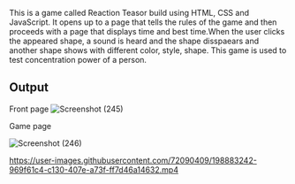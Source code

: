 This is a game called Reaction Teasor build using HTML, CSS and JavaScript. It opens up to a page that tells the rules of the game and then proceeds with a page that displays time and best time.When the user clicks the appeared shape, a sound is heard and the shape disspaears and another shape shows with different color, style, shape.
This game is used to test concentration power of a person.

## Output

Front page
![Screenshot (245)](https://user-images.githubusercontent.com/72090409/198883348-f3abfc9f-d54f-41db-9e60-5319f9101006.png)


Game page

![Screenshot (246)](https://user-images.githubusercontent.com/72090409/198883361-1409e1c8-3f7c-446c-a908-cae33167cb5b.png)


https://user-images.githubusercontent.com/72090409/198883242-969f61c4-c130-407e-a73f-ff7d46a14632.mp4

